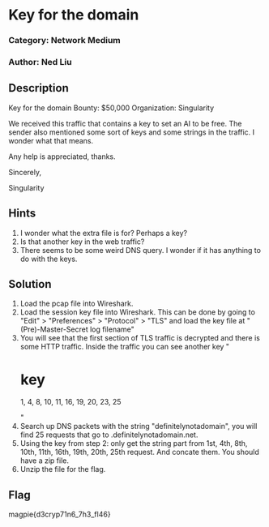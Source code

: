 # Key for the domain
### Category: Network Medium
### Author: Ned Liu

## Description
Key for the domain
Bounty: $50,000
Organization: Singularity

We received this traffic that contains a key to set an AI to be free. The sender also mentioned some sort of keys and some strings in the traffic. I wonder what that means. 

Any help is appreciated, thanks.

Sincerely,

Singularity

## Hints
1. I wonder what the extra file is for? Perhaps a key?
2. Is that another key in the web traffic?
3. There seems to be some weird DNS query. I wonder if it has anything to do with the keys.

## Solution
1. Load the pcap file into Wireshark.
2. Load the session key file into Wireshark. This can be done by going to "Edit" > "Preferences" > "Protocol" > "TLS" and load the key file at "(Pre)-Master-Secret log filename"
3. You will see that the first section of TLS traffic is decrypted and there is some HTTP traffic. Inside the traffic you can see another key "<h1>key</h1><p>1, 4, 8, 10, 11, 16, 19, 20, 23, 25</p>"
4. Search up DNS packets with the string "definitelynotadomain", you will find 25 requests that go to <string>.definitelynotadomain.net.
5. Using the key from step 2: only get the string part from 1st, 4th, 8th, 10th, 11th, 16th, 19th, 20th, 25th request. And concate them. You should have a zip file.
6. Unzip the file for the flag.

## Flag

magpie{d3cryp71n6_7h3_fl46}
